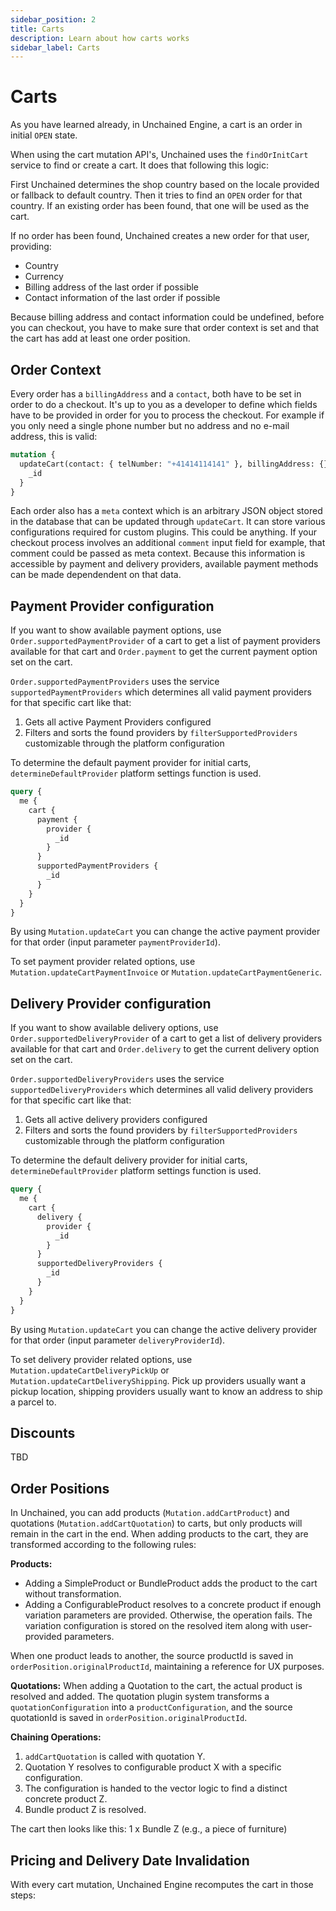 ```yaml
---
sidebar_position: 2
title: Carts
description: Learn about how carts works
sidebar_label: Carts
---
```


# Carts

As you have learned already, in Unchained Engine, a cart is an order in initial `OPEN` state.

When using the cart mutation API's, Unchained uses the `findOrInitCart` service to find or create a cart.
It does that following this logic:

First Unchained determines the shop country based on the locale provided or fallback to default country.
Then it tries to find an `OPEN` order for that country. If an existing order has been found, that one
will be used as the cart.

If no order has been found, Unchained creates a new order for that user, providing:

- Country
- Currency
- Billing address of the last order if possible
- Contact information of the last order if possible

Because billing address and contact information could be undefined, before you can checkout, you have to
make sure that order context is set and that the cart has add at least one order position.

## Order Context

Every order has a `billingAddress` and a `contact`, both have to be set in order to do a checkout. It's
up to you as a developer to define which fields have to be provided in order for you to process the
checkout. For example if you only need a single phone number but no address and no e-mail address, this
is valid:

```graphql
mutation {
  updateCart(contact: { telNumber: "+41414114141" }, billingAddress: {}) {
    _id
  }
}
```

Each order also has a `meta` context which is an arbitrary JSON object stored in the database that can be
updated through `updateCart`. It can store various configurations required for custom plugins. This could
be anything. If your checkout process involves an additional `comment` input field for example, that
comment could be passed as meta context. Because this information is accessible by payment and delivery
providers, available payment methods can be made dependendent on that data.

## Payment Provider configuration

If you want to show available payment options, use `Order.supportedPaymentProvider` of a cart to get a
list of payment providers available for that cart and `Order.payment` to get the current payment option
set on the cart.

`Order.supportedPaymentProviders` uses the service `supportedPaymentProviders` which determines all valid
payment providers for that specific cart like that:

1. Gets all active Payment Providers configured
2. Filters and sorts the found providers by `filterSupportedProviders` customizable through the platform
   configuration

To determine the default payment provider for initial carts, `determineDefaultProvider` platform settings
function is used.

```graphql
query {
  me {
    cart {
      payment {
        provider {
          _id
        }
      }
      supportedPaymentProviders {
        _id
      }
    }
  }
}
```

By using `Mutation.updateCart` you can change the active payment provider for that order (input parameter
`paymentProviderId`).

To set payment provider related options, use `Mutation.updateCartPaymentInvoice` or `Mutation.updateCartPaymentGeneric`.

## Delivery Provider configuration

If you want to show available delivery options, use `Order.supportedDeliveryProvider` of a cart to get a
list of delivery providers available for that cart and `Order.delivery` to get the current delivery
option set on the cart.

`Order.supportedDeliveryProviders` uses the service `supportedDeliveryProviders` which determines all
valid delivery providers for that specific cart like that:

1. Gets all active delivery providers configured
2. Filters and sorts the found providers by `filterSupportedProviders` customizable through the platform
   configuration

To determine the default delivery provider for initial carts, `determineDefaultProvider` platform
settings function is used.

```graphql
query {
  me {
    cart {
      delivery {
        provider {
          _id
        }
      }
      supportedDeliveryProviders {
        _id
      }
    }
  }
}
```

By using `Mutation.updateCart` you can change the active delivery provider for that order (input
parameter `deliveryProviderId`).

To set delivery provider related options, use `Mutation.updateCartDeliveryPickUp` or
`Mutation.updateCartDeliveryShipping`. Pick up providers usually want a pickup location, shipping
providers usually want to know an address to ship a parcel to.

## Discounts

TBD

## Order Positions

In Unchained, you can add products (`Mutation.addCartProduct`) and quotations
(`Mutation.addCartQuotation`) to carts, but only products will remain in the cart in the end. When adding
products to the cart, they are transformed according to the following rules:

**Products:**

- Adding a SimpleProduct or BundleProduct adds the product to the cart without transformation.
- Adding a ConfigurableProduct resolves to a concrete product if enough variation parameters are
  provided. Otherwise, the operation fails. The variation configuration is stored on the resolved item
  along with user-provided parameters.

When one product leads to another, the source productId is saved in `orderPosition.originalProductId`,
maintaining a reference for UX purposes.

**Quotations:** When adding a Quotation to the cart, the actual product is resolved and added. The
quotation plugin system transforms a `quotationConfiguration` into a `productConfiguration`, and the
source quotationId is saved in `orderPosition.originalProductId`.

**Chaining Operations:**

1. `addCartQuotation` is called with quotation Y.
2. Quotation Y resolves to configurable product X with a specific configuration.
3. The configuration is handed to the vector logic to find a distinct concrete product Z.
4. Bundle product Z is resolved.

The cart then looks like this: 1 x Bundle Z (e.g., a piece of furniture)

## Pricing and Delivery Date Invalidation

With every cart mutation, Unchained Engine recomputes the cart in those steps:

